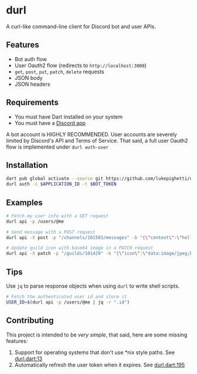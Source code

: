 # durl

A curl-like command-line client for Discord bot and user APIs.

## Features

- Bot auth flow
- User Oauth2 flow (redirects to `http://localhost:3000`)
- `get`, `post`, `put`, `patch`, `delete` requests
- JSON body
- JSON headers

## Requirements

- You must have Dart installed on your system
- You must have a [Discord app](https://discord.com/developers/applications)

A bot account is HIGHLY RECOMMENDED. User accounts are severely limited by
Discord's API and Terms of Service. That said, a full user Oauth2 flow is
implemented under `durl auth-user`

## Installation

```bash
dart pub global activate --source git https://github.com/lukepighetti/durl
durl auth -i $APPLICATION_ID -t $BOT_TOKEN
```

## Examples

```bash
# Fetch my user info with a GET request
durl api -p /users/@me

# Send message with a POST request
durl api -X post -p "/channels/101503/messages" -b "{\"content\":\"hellooo!\"}"

# Update guild icon with base64 image in a PATCH request
durl api -X patch -p "/guilds/101429" -b "{\"icon\":\"data:image/jpeg;base64,$(base64 -i avatar.jpg)\"}"
```

## Tips

Use `jq` to parse response objects when using `durl` to write shell scripts.

```bash
# Fetch the authenticated user id and store it
USER_ID=$(durl api -p /users/@me | jq -r ".id")
```

## Contributing

This project is intended to be *very simple*, that said, here are some missing
features:

1. Support for operating systems that don't use *nix style paths.
See [durl.dart:13](https://github.com/lukepighetti/durl/blob/main/bin/durl.dart#L13-L16)
2. Automatically refresh the user token when it expires.
See [durl.dart:195](https://github.com/lukepighetti/durl/blob/main/bin/durl.dart#L195-L225)